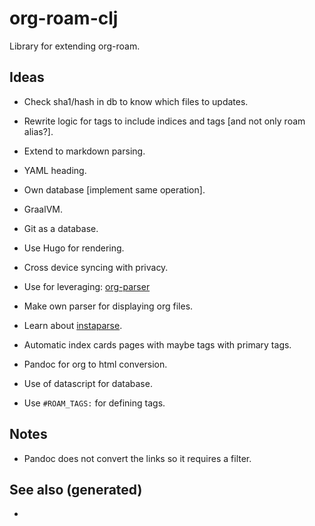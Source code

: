 # org-roam-clj

Library for extending org-roam.

## Ideas

  - Check sha1/hash in db to know which files to updates.

  - Rewrite logic for tags to include indices and tags \[and not only
    roam alias?\].

  - Extend to markdown parsing.

  - YAML heading.

  - Own database \[implement same operation\].

  - GraalVM.

  - Git as a database.

  - Use Hugo for rendering.

  - Cross device syncing with privacy.

  - Use for leveraging:
    [org-parser](https://github.com/200ok-ch/org-parser)

  - Make own parser for displaying org files.

  - Learn about [instaparse](https://github.com/Engelberg/instaparse/).

  - Automatic index cards pages with maybe tags with primary tags.

  - Pandoc for org to html conversion.

  - Use of datascript for database.

  - Use `#ROAM_TAGS:` for defining tags.

## Notes

  - Pandoc does not convert the links so it requires a filter.

## See also (generated)

  -
